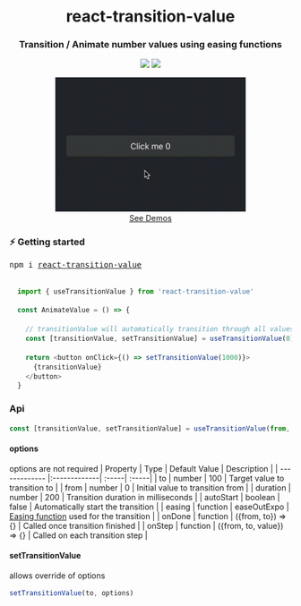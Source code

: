 <h1 align="center">
  react-transition-value 
</h1>

<h3 align="center">
  Transition / Animate number values using easing functions
</h3>

<p align="center">
  <a target="_blank" href="https://npmjs.org/package/react-transition-value" title="NPM version"><img src="https://img.shields.io/npm/v/react-transition-value.svg"></a>
    <a target="_blank" href="https://npmjs.org/package/react-transition-value" title="NPM downloads"><img src="https://img.shields.io/npm/dt/react-transition-value.svg"></a>
</p>

<div align="center">  
  <a href="https://dev-bjoern.github.io/react-transition-value">
    <img src="public/basic_demo.gif" height="240px">
    <br>
    See Demos
  </a>
</div>

### ⚡️ Getting started

<pre>
npm i <a href="https://www.npmjs.com/package/react-transition-value">react-transition-value</a>
</pre>



``` javascript

  import { useTransitionValue } from 'react-transition-value'
  
  const AnimateValue = () => {

    // transitionValue will automatically transition through all values from 0 to 1000
    const [transitionValue, setTransitionValue] = useTransitionValue(0)

    return <button onClick={() => setTransitionValue(1000)}>
      {transitionValue}
    </button>
  }
```

### Api
``` javascript
const [transitionValue, setTransitionValue] = useTransitionValue(from, options)
```
#### options
options are not required
| Property        | Type           | Default Value  | Description  |
| ------------- |:-------------| :-----| :-----|
| to      | number | 100 | Target value to transition to |
| from      | number | 0 | Initial value to transition from |
| duration      | number      |   200 | Transition duration in milliseconds |
| autoStart | boolean      |    false | Automatically start the transition |
| easing | function      |    easeOutExpo | <a href="https://easings.net/">Easing function</a> used for the transition |
| onDone | function      |    ({from, to}) => {} | Called once transition finished |
| onStep | function      |    ({from, to, value}) => {} | Called on each transition step |

#### setTransitionValue
allows override of options
``` javascript
setTransitionValue(to, options)
```
